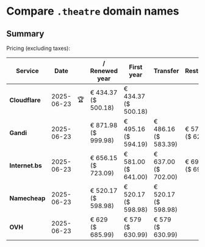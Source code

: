 # Compare `.theatre` domain names

## Summary

Pricing (excluding taxes):

| Service | Date |  | / Renewed year | First year | Transfer | Restoration |
|--|--|--|--|--|--|--|
| **Cloudflare** | 2025-06-23 | 🏆 | € 434.37<br>($ 500.18) | € 434.37<br>($ 500.18) |  |  |
| **Gandi** | 2025-06-23 |  | € 871.98<br>($ 999.98) | € 495.16<br>($ 594.19) | € 486.16<br>($ 583.39) | € 571.04<br>($ 623.90) |
| **Internet.bs** | 2025-06-23 |  | € 656.15<br>($ 723.09) | € 581.00<br>($ 641.00) | € 637.00<br>($ 702.00) | € 698.69<br>($ 691.19) |
| **Namecheap** | 2025-06-23 |  | € 520.17<br>($ 598.98) | € 520.17<br>($ 598.98) | € 520.17<br>($ 598.98) |  |
| **OVH** | 2025-06-23 |  | € 629<br>($ 685.99) | € 579<br>($ 630.99) | € 579<br>($ 630.99) |  |
